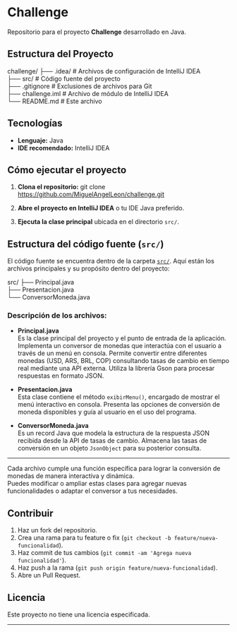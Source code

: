 # Challenge

Repositorio para el proyecto **Challenge** desarrollado en Java.

## Estructura del Proyecto

challenge/
├── .idea/ # Archivos de configuración de IntelliJ IDEA  
├── src/ # Código fuente del proyecto  
├── .gitignore # Exclusiones de archivos para Git  
├── challenge.iml # Archivo de módulo de IntelliJ IDEA  
└── README.md # Este archivo  

## Tecnologías

- **Lenguaje:** Java
- **IDE recomendado:** IntelliJ IDEA

## Cómo ejecutar el proyecto

1. **Clona el repositorio:**
git clone https://github.com/MiguelAngelLeon/challenge.git

2. **Abre el proyecto en IntelliJ IDEA** o tu IDE Java preferido.
3. **Ejecuta la clase principal** ubicada en el directorio `src/`.

## Estructura del código fuente (`src/`)

El código fuente se encuentra dentro de la carpeta [`src/`](https://github.com/MiguelAngelLeon/challenge/tree/main/src). Aquí están los archivos principales y su propósito dentro del proyecto:

src/
├── Principal.java  
├── Presentacion.java  
└── ConversorMoneda.java  

### Descripción de los archivos:

- **Principal.java**  
  Es la clase principal del proyecto y el punto de entrada de la aplicación. Implementa un conversor de monedas que interactúa con el usuario a través de un menú en consola. Permite convertir entre diferentes monedas (USD, ARS, BRL, COP) consultando tasas de cambio en tiempo real mediante una API externa. Utiliza la librería Gson para procesar respuestas en formato JSON.

- **Presentacion.java**  
  Esta clase contiene el método `exibirMenu()`, encargado de mostrar el menú interactivo en consola. Presenta las opciones de conversión de moneda disponibles y guía al usuario en el uso del programa.

- **ConversorMoneda.java**  
  Es un record Java que modela la estructura de la respuesta JSON recibida desde la API de tasas de cambio. Almacena las tasas de conversión en un objeto `JsonObject` para su posterior consulta.

---

Cada archivo cumple una función específica para lograr la conversión de monedas de manera interactiva y dinámica.  
Puedes modificar o ampliar estas clases para agregar nuevas funcionalidades o adaptar el conversor a tus necesidades.

## Contribuir

1. Haz un fork del repositorio.
2. Crea una rama para tu feature o fix (`git checkout -b feature/nueva-funcionalidad`).
3. Haz commit de tus cambios (`git commit -am 'Agrega nueva funcionalidad'`).
4. Haz push a la rama (`git push origin feature/nueva-funcionalidad`).
5. Abre un Pull Request.

## Licencia

Este proyecto no tiene una licencia especificada.

---

